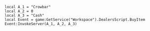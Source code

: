 	local A_1 = "Crowbar"
	local A_2 = 0
	local A_3 = "Cash"
	local Event = game:GetService("Workspace").DealersScript.BuyItem
	Event:InvokeServer(A_1, A_2, A_3)
